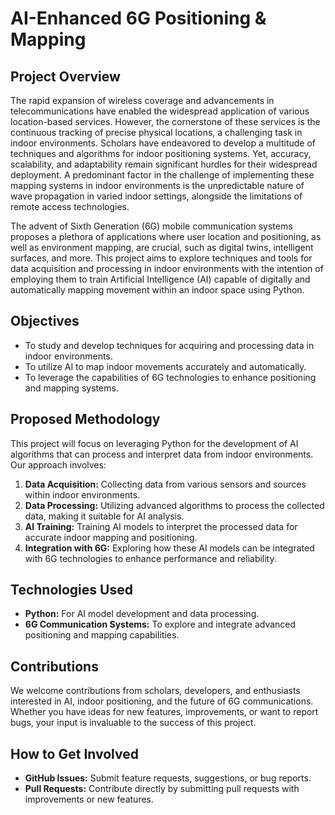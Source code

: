 # AI-Enhanced 6G Positioning & Mapping

## Project Overview

The rapid expansion of wireless coverage and advancements in telecommunications have enabled the widespread application of various location-based services. However, the cornerstone of these services is the continuous tracking of precise physical locations, a challenging task in indoor environments. Scholars have endeavored to develop a multitude of techniques and algorithms for indoor positioning systems. Yet, accuracy, scalability, and adaptability remain significant hurdles for their widespread deployment. A predominant factor in the challenge of implementing these mapping systems in indoor environments is the unpredictable nature of wave propagation in varied indoor settings, alongside the limitations of remote access technologies.

The advent of Sixth Generation (6G) mobile communication systems proposes a plethora of applications where user location and positioning, as well as environment mapping, are crucial, such as digital twins, intelligent surfaces, and more. This project aims to explore techniques and tools for data acquisition and processing in indoor environments with the intention of employing them to train Artificial Intelligence (AI) capable of digitally and automatically mapping movement within an indoor space using Python.

## Objectives

- To study and develop techniques for acquiring and processing data in indoor environments.
- To utilize AI to map indoor movements accurately and automatically.
- To leverage the capabilities of 6G technologies to enhance positioning and mapping systems.

## Proposed Methodology

This project will focus on leveraging Python for the development of AI algorithms that can process and interpret data from indoor environments. Our approach involves:

1. **Data Acquisition:** Collecting data from various sensors and sources within indoor environments.
2. **Data Processing:** Utilizing advanced algorithms to process the collected data, making it suitable for AI analysis.
3. **AI Training:** Training AI models to interpret the processed data for accurate indoor mapping and positioning.
4. **Integration with 6G:** Exploring how these AI models can be integrated with 6G technologies to enhance performance and reliability.

## Technologies Used

- **Python:** For AI model development and data processing.
- **6G Communication Systems:** To explore and integrate advanced positioning and mapping capabilities.

## Contributions

We welcome contributions from scholars, developers, and enthusiasts interested in AI, indoor positioning, and the future of 6G communications. Whether you have ideas for new features, improvements, or want to report bugs, your input is invaluable to the success of this project.

## How to Get Involved

- **GitHub Issues:** Submit feature requests, suggestions, or bug reports.
- **Pull Requests:** Contribute directly by submitting pull requests with improvements or new features.
